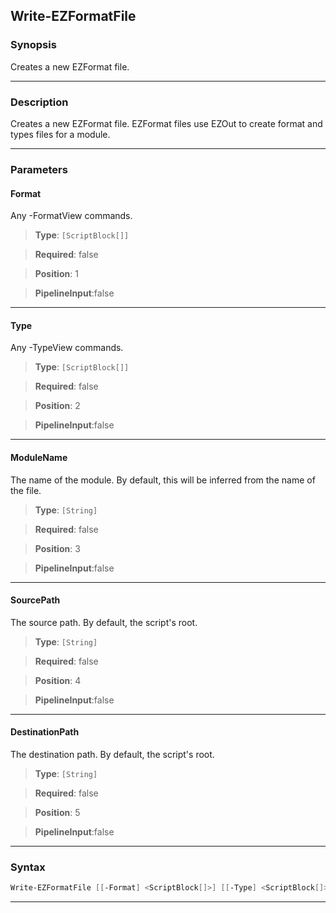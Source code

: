 Write-EZFormatFile
------------------
### Synopsis
Creates a new EZFormat file.

---
### Description

Creates a new EZFormat file.  EZFormat files use EZOut to create format and types files for a module.

---
### Parameters
#### **Format**

Any -FormatView commands.



> **Type**: ```[ScriptBlock[]]```

> **Required**: false

> **Position**: 1

> **PipelineInput**:false



---
#### **Type**

Any -TypeView commands.



> **Type**: ```[ScriptBlock[]]```

> **Required**: false

> **Position**: 2

> **PipelineInput**:false



---
#### **ModuleName**

The name of the module.  By default, this will be inferred from the name of the file.



> **Type**: ```[String]```

> **Required**: false

> **Position**: 3

> **PipelineInput**:false



---
#### **SourcePath**

The source path.  By default, the script's root.



> **Type**: ```[String]```

> **Required**: false

> **Position**: 4

> **PipelineInput**:false



---
#### **DestinationPath**

The destination path.  By default, the script's root.



> **Type**: ```[String]```

> **Required**: false

> **Position**: 5

> **PipelineInput**:false



---
### Syntax
```PowerShell
Write-EZFormatFile [[-Format] <ScriptBlock[]>] [[-Type] <ScriptBlock[]>] [[-ModuleName] <String>] [[-SourcePath] <String>] [[-DestinationPath] <String>] [<CommonParameters>]
```
---
